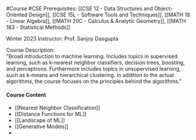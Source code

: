 #Course #CSE 
Prerequisites: [[CSE 12 - Data Structures and Object-Oriented Design]], [[CSE 15L - Software Tools and Techniques]], [[MATH 18 - Linear Algebra]], [[MATH 20C - Calculus & Analytic Geometry]], [[MATH 183 - Statistical Methods]]

Winter 2023
Instructor: Prof. Sanjoy Dasgupta

Course Description:  
"Broad introduction to machine learning. Includes topics in supervised learning, such as k-nearest neighbor classifiers, decision trees, boosting, and perceptrons. Furthermore includes topics in unsupervised learning, such as k-means and hierarchical clustering. In addition to the actual algorithms, the course focuses on the principles behind the algorithms."

#### Course Content
- [[Nearest Neighbor Classification]]
- [[Distance Functions for ML]]
- [[Landscape of ML]]
- [[Generative Models]]
- 